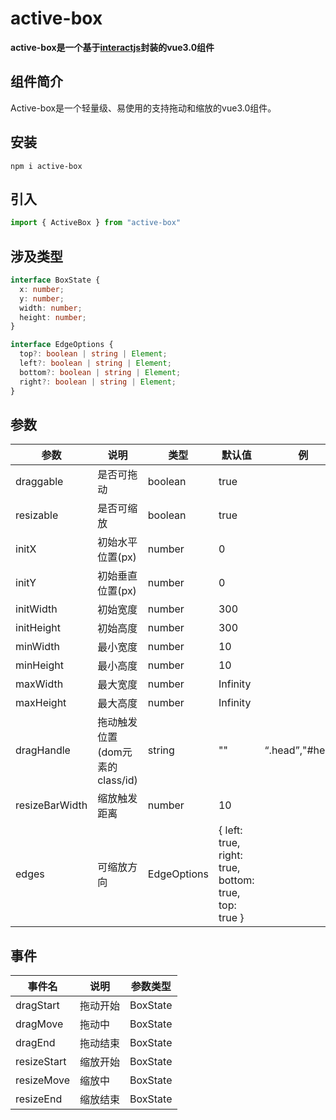 # active-box

**active-box是一个基于[interactjs](https://interactjs.io)封装的vue3.0组件**

## 组件简介

Active-box是一个轻量级、易使用的支持拖动和缩放的vue3.0组件。

## 安装

```shell
npm i active-box
```



## 引入

```typescript
import { ActiveBox } from "active-box"
```



## 涉及类型

```typescript
interface BoxState {
  x: number;
  y: number;
  width: number;
  height: number;
}

interface EdgeOptions {
  top?: boolean | string | Element;
  left?: boolean | string | Element;
  bottom?: boolean | string | Element;
  right?: boolean | string | Element;
}
```



## 参数

| 参数           | 说明                            | 类型        | 默认值                                               | 例              |
| -------------- | ------------------------------- | ----------- | ---------------------------------------------------- | --------------- |
| draggable      | 是否可拖动                      | boolean     | true                                                 |                 |
| resizable      | 是否可缩放                      | boolean     | true                                                 |                 |
| initX          | 初始水平位置(px)                | number      | 0                                                    |                 |
| initY          | 初始垂直位置(px)                | number      | 0                                                    |                 |
| initWidth      | 初始宽度                        | number      | 300                                                  |                 |
| initHeight     | 初始高度                        | number      | 300                                                  |                 |
| minWidth       | 最小宽度                        | number      | 10                                                   |                 |
| minHeight      | 最小高度                        | number      | 10                                                   |                 |
| maxWidth       | 最大宽度                        | number      | Infinity                                             |                 |
| maxHeight      | 最大高度                        | number      | Infinity                                             |                 |
| dragHandle     | 拖动触发位置(dom元素的class/id) | string      | ""                                                   | “.head”,"#head" |
| resizeBarWidth | 缩放触发距离                    | number      | 10                                                   |                 |
| edges          | 可缩放方向                      | EdgeOptions | { left: true, right: true, bottom: true, top: true } |                 |



## 事件

| 事件名      | 说明     | 参数类型 |
| ----------- | -------- | -------- |
| dragStart   | 拖动开始 | BoxState |
| dragMove    | 拖动中   | BoxState |
| dragEnd     | 拖动结束 | BoxState |
| resizeStart | 缩放开始 | BoxState |
| resizeMove  | 缩放中   | BoxState |
| resizeEnd   | 缩放结束 | BoxState |


